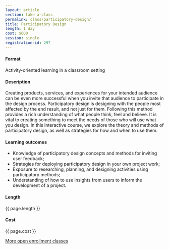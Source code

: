 ```yaml
---
layout: article
section: take-a-class
permalink: class/participatory-design/
title: Participatory Design
length: 1 day
cost: $600
session: single
registration-id: 297
---
```


#### Format

Activity-oriented learning in a classroom setting

#### Description

Creating products, services, and experiences for your intended audience can be even more successful when you invite that audience to participate in the design process. Participatory design is designing with the people most affected by the end result, and not just for them. Following this method provides a rich understanding of what people think, feel and believe. It is vital to creating something to meet the needs of those who will use what you design. In this interactive course, we explore the theory and methods of participatory design, as well as strategies for how and when to use them.

#### Learning outcomes

* Knowledge of participatory design concepts and methods for inviting user feedback;
* Strategies for deploying participatory design in your own project work;
* Exposure to researching, planning, and designing activities using participatory methods;
* Understanding of how to use insights from users to inform the development of a project.

#### Length

{{ page.length }}

#### Cost

{{ page.cost }}

[More open enrollment classes](../../take-a-class/open-enrollment-classes/)
